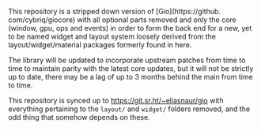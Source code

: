 This repository is a stripped down version of [Gio](https://github.
com/cybriq/giocore) with all optional parts removed and only the core 
(window, gpu, ops and events) in order to form the back end for a new, yet 
to be named widget and layout system loosely derived from the 
layout/widget/material packages formerly found in here.

The library will be updated to incorporate upstream patches from time to 
time to maintain parity with the latest core updates, but it will not be 
strictly up to date, there may be a lag of up to 3 months behind the main 
from time to time.

This repository is synced up to https://git.sr.ht/~eliasnaur/gio with 
everything pertaining to the `layout/` and `widget/` folders removed, and 
the odd thing that somehow depends on these.